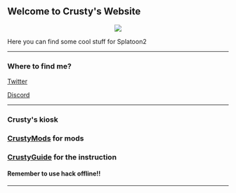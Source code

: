## Welcome to Crusty's Website

<p align="center"><img src="https://github.com/CrustySean/CrustySean.github.io/blob/master/Contents/S2.jpg"><br />
  </p>

Here you can find some cool stuff for Splatoon2

---

### Where to find me?

[Twitter](https://twitter.com/CrustySean_)

[Discord](https://discord.gg/2gjrSsP)

---

### Crusty's kiosk

### [CrustyMods](https://crustysean.github.io/CrustyMods/) for mods

### [CrustyGuide](https://crustysean.github.io/CrustyGuide/) for the instruction

#### Remember to use hack offline!!

---

